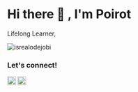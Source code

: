 # <summary><strong>Hi there :wave: , I'm Poirot</strong></summary>

Lifelong Learner, 

<p align="left"> <img src="https://komarev.com/ghpvc/?username=poirot&label=Profile%20views&color=0e75b6&style=flat" alt="isrealodejobi" />

</p>

 

### <summary><strong>Let's connect!</strong></summary>

<a href="https://twitter.com/zoro_guest">

  <img align="left" alt="Goo's Twitter" width="20px" src="https://simpleicons.now.sh/twitter/495f7e" />

</a>

<a href="https://www.instagram.com/eky_100/">

  <img align="left" alt="Goo's Instagram" width="20px" src="https://simpleicons.now.sh/instagram/495f7e" />

</a>
